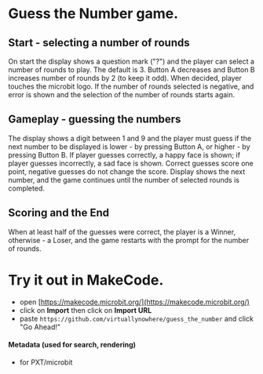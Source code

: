 # Guess the Number game.

## Start - selecting a number of rounds
On start the display shows a question mark ("?") and the player can select a number of rounds to play. The default is 3. Button A decreases and Button B increases number of rounds by 2 (to keep it odd). When decided, player touches the microbit logo.
If the number of rounds selected is negative, and error is shown and the selection of the number of rounds starts again.

## Gameplay - guessing the numbers
The display shows a digit between 1 and 9 and the player must guess if the next number to be displayed is lower - by pressing Button A, or higher - by pressing Button B. If player guesses correctly, a happy face is shown; if player guesses incorrectly, a sad face is shown. Correct guesses score one point, negative guesses do not change the score. Display shows the next number, and the game continues until the number of selected rounds is completed.

## Scoring and the End
When at least half of the guesses were correct, the player is a Winner, otherwise - a Loser, and the game restarts with the prompt for the number of rounds.

# Try it out in MakeCode.
* open [https://makecode.microbit.org/](https://makecode.microbit.org/)
* click on **Import** then click on **Import URL**
* paste ```https://github.com/virtuallynowhere/guess_the_number``` and click "Go Ahead!"

#### Metadata (used for search, rendering)
* for PXT/microbit
<script src="https://makecode.com/gh-pages-embed.js"></script><script>makeCodeRender("{{ site.makecode.home_url }}", "{{ site.github.owner_name }}/{{ site.github.repository_name }}");</script>
